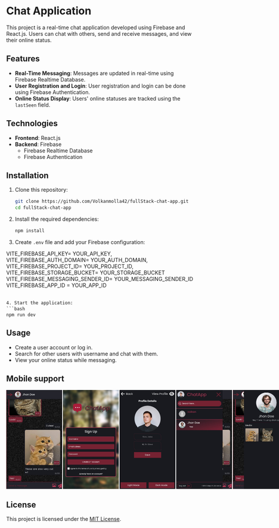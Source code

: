 # Chat Application

This project is a real-time chat application developed using Firebase and React.js. Users can chat with others, send and receive messages, and view their online status.

## Features

- **Real-Time Messaging**: Messages are updated in real-time using Firebase Realtime Database.
- **User Registration and Login**: User registration and login can be done using Firebase Authentication.
- **Online Status Display**: Users' online statuses are tracked using the `lastSeen` field.

## Technologies

- **Frontend**: React.js
- **Backend**: Firebase
  - Firebase Realtime Database
  - Firebase Authentication

## Installation

1. Clone this repository:
   ```bash
   git clone https://github.com/Volkanmolla42/fullStack-chat-app.git
   cd fullStack-chat-app
   ```
2. Install the required dependencies:

   ```bash
   npm install
   ```

3. Create `.env` file and add your Firebase configuration:

VITE_FIREBASE_API_KEY= YOUR_API_KEY,
VITE_FIREBASE_AUTH_DOMAIN= YOUR_AUTH_DOMAIN,
VITE_FIREBASE_PROJECT_ID= YOUR_PROJECT_ID,
VITE_FIREBASE_STORAGE_BUCKET= YOUR_STORAGE_BUCKET
VITE_FIREBASE_MESSAGING_SENDER_ID= YOUR_MESSAGING_SENDER_ID
VITE_FIREBASE_APP_ID = YOUR_APP_ID

````

4. Start the application:
```bash
npm run dev
````

## Usage

- Create a user account or log in.
- Search for other users with username and chat with them.
- View your online status while messaging.

## Mobile support

<div style="display: flex; gap: 2px;">
<img src="public/phone-ss5.jpeg" alt="Proje Ekran Görüntüsü" width="150">
<img src="public/phone-ss4.jpeg" alt="Proje Ekran Görüntüsü" width="150">
<img src="public/phone-ss2.jpeg" alt="Proje Ekran Görüntüsü" width="150">
<img src="public/phone-ss3.jpeg" alt="Proje Ekran Görüntüsü" width="150">
<img src="public/phone-ss1.jpeg" alt="Proje Ekran Görüntüsü" width="150">
</div>

## License

This project is licensed under the [MIT License](LICENSE).
